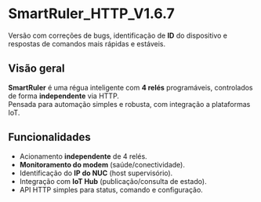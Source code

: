# SmartRuler_HTTP_V1.6.7

Versão com correções de bugs, identificação de **ID** do dispositivo e respostas de comandos mais rápidas e estáveis.

## Visão geral
**SmartRuler** é uma régua inteligente com **4 relés** programáveis, controlados de forma **independente** via HTTP.  
Pensada para automação simples e robusta, com integração a plataformas IoT.

## Funcionalidades
- Acionamento **independente** de 4 relés.
- **Monitoramento do modem** (saúde/conectividade).
- Identificação do **IP do NUC** (host supervisório).
- Integração com **IoT Hub** (publicação/consulta de estado).
- API HTTP simples para status, comando e configuração.
